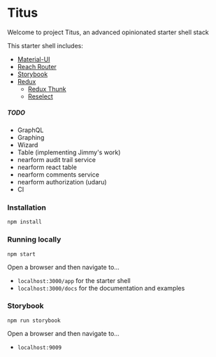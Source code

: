 # Titus

Welcome to project Titus, an advanced opinionated starter shell stack

This starter shell includes:

- [Material-UI](https://material-ui.com/)
- [Reach Router](https://reach.tech/router)
- [Storybook](https://storybook.js.org/)
- [Redux](https://redux.js.org/)
  - [Redux Thunk](https://github.com/reduxjs/redux-thunk)
  - [Reselect](https://github.com/reduxjs/reselect)

##### TODO

- GraphQL
- Graphing
- Wizard
- Table (implementing Jimmy's work)
- nearform audit trail service
- nearform react table
- nearform comments service
- nearform authorization (udaru)
- CI

### Installation

```
npm install
```

### Running locally

```
npm start
```

Open a browser and then navigate to...

- `localhost:3000/app` for the starter shell
- `localhost:3000/docs` for the documentation and examples

### Storybook

```
npm run storybook
```

Open a browser and then navigate to...

- `localhost:9009`
